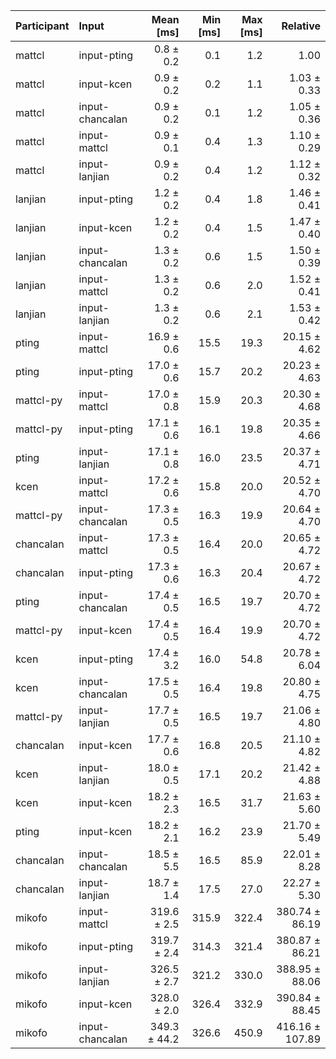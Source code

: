 | Participant | Input | Mean [ms] | Min [ms] | Max [ms] | Relative |
|:---|:---|---:|---:|---:|---:|
| mattcl | input-pting | 0.8 ± 0.2 | 0.1 | 1.2 | 1.00 |
| mattcl | input-kcen | 0.9 ± 0.2 | 0.2 | 1.1 | 1.03 ± 0.33 |
| mattcl | input-chancalan | 0.9 ± 0.2 | 0.1 | 1.2 | 1.05 ± 0.36 |
| mattcl | input-mattcl | 0.9 ± 0.1 | 0.4 | 1.3 | 1.10 ± 0.29 |
| mattcl | input-lanjian | 0.9 ± 0.2 | 0.4 | 1.2 | 1.12 ± 0.32 |
| lanjian | input-pting | 1.2 ± 0.2 | 0.4 | 1.8 | 1.46 ± 0.41 |
| lanjian | input-kcen | 1.2 ± 0.2 | 0.4 | 1.5 | 1.47 ± 0.40 |
| lanjian | input-chancalan | 1.3 ± 0.2 | 0.6 | 1.5 | 1.50 ± 0.39 |
| lanjian | input-mattcl | 1.3 ± 0.2 | 0.6 | 2.0 | 1.52 ± 0.41 |
| lanjian | input-lanjian | 1.3 ± 0.2 | 0.6 | 2.1 | 1.53 ± 0.42 |
| pting | input-mattcl | 16.9 ± 0.6 | 15.5 | 19.3 | 20.15 ± 4.62 |
| pting | input-pting | 17.0 ± 0.6 | 15.7 | 20.2 | 20.23 ± 4.63 |
| mattcl-py | input-mattcl | 17.0 ± 0.8 | 15.9 | 20.3 | 20.30 ± 4.68 |
| mattcl-py | input-pting | 17.1 ± 0.6 | 16.1 | 19.8 | 20.35 ± 4.66 |
| pting | input-lanjian | 17.1 ± 0.8 | 16.0 | 23.5 | 20.37 ± 4.71 |
| kcen | input-mattcl | 17.2 ± 0.6 | 15.8 | 20.0 | 20.52 ± 4.70 |
| mattcl-py | input-chancalan | 17.3 ± 0.5 | 16.3 | 19.9 | 20.64 ± 4.70 |
| chancalan | input-mattcl | 17.3 ± 0.5 | 16.4 | 20.0 | 20.65 ± 4.72 |
| chancalan | input-pting | 17.3 ± 0.6 | 16.3 | 20.4 | 20.67 ± 4.72 |
| pting | input-chancalan | 17.4 ± 0.5 | 16.5 | 19.7 | 20.70 ± 4.72 |
| mattcl-py | input-kcen | 17.4 ± 0.5 | 16.4 | 19.9 | 20.70 ± 4.72 |
| kcen | input-pting | 17.4 ± 3.2 | 16.0 | 54.8 | 20.78 ± 6.04 |
| kcen | input-chancalan | 17.5 ± 0.5 | 16.4 | 19.8 | 20.80 ± 4.75 |
| mattcl-py | input-lanjian | 17.7 ± 0.5 | 16.5 | 19.7 | 21.06 ± 4.80 |
| chancalan | input-kcen | 17.7 ± 0.6 | 16.8 | 20.5 | 21.10 ± 4.82 |
| kcen | input-lanjian | 18.0 ± 0.5 | 17.1 | 20.2 | 21.42 ± 4.88 |
| kcen | input-kcen | 18.2 ± 2.3 | 16.5 | 31.7 | 21.63 ± 5.60 |
| pting | input-kcen | 18.2 ± 2.1 | 16.2 | 23.9 | 21.70 ± 5.49 |
| chancalan | input-chancalan | 18.5 ± 5.5 | 16.5 | 85.9 | 22.01 ± 8.28 |
| chancalan | input-lanjian | 18.7 ± 1.4 | 17.5 | 27.0 | 22.27 ± 5.30 |
| mikofo | input-mattcl | 319.6 ± 2.5 | 315.9 | 322.4 | 380.74 ± 86.19 |
| mikofo | input-pting | 319.7 ± 2.4 | 314.3 | 321.4 | 380.87 ± 86.21 |
| mikofo | input-lanjian | 326.5 ± 2.7 | 321.2 | 330.0 | 388.95 ± 88.06 |
| mikofo | input-kcen | 328.0 ± 2.0 | 326.4 | 332.9 | 390.84 ± 88.45 |
| mikofo | input-chancalan | 349.3 ± 44.2 | 326.6 | 450.9 | 416.16 ± 107.89 |
